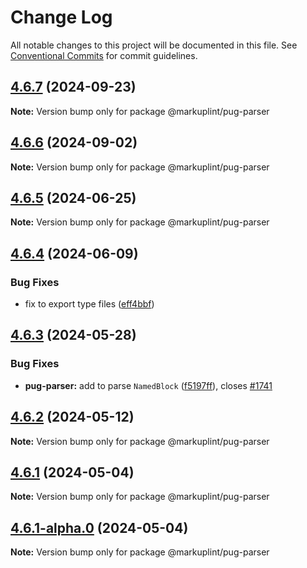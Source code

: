 # Change Log

All notable changes to this project will be documented in this file.
See [Conventional Commits](https://conventionalcommits.org) for commit guidelines.

## [4.6.7](https://github.com/markuplint/markuplint/compare/@markuplint/pug-parser@4.6.6...@markuplint/pug-parser@4.6.7) (2024-09-23)

**Note:** Version bump only for package @markuplint/pug-parser





## [4.6.6](https://github.com/markuplint/markuplint/compare/@markuplint/pug-parser@4.6.5...@markuplint/pug-parser@4.6.6) (2024-09-02)

**Note:** Version bump only for package @markuplint/pug-parser





## [4.6.5](https://github.com/markuplint/markuplint/compare/@markuplint/pug-parser@4.6.4...@markuplint/pug-parser@4.6.5) (2024-06-25)

**Note:** Version bump only for package @markuplint/pug-parser

## [4.6.4](https://github.com/markuplint/markuplint/compare/@markuplint/pug-parser@4.6.3...@markuplint/pug-parser@4.6.4) (2024-06-09)

### Bug Fixes

- fix to export type files ([eff4bbf](https://github.com/markuplint/markuplint/commit/eff4bbfd127574809dc5e15d7cafe87699758ee0))

## [4.6.3](https://github.com/markuplint/markuplint/compare/@markuplint/pug-parser@4.6.2...@markuplint/pug-parser@4.6.3) (2024-05-28)

### Bug Fixes

- **pug-parser:** add to parse `NamedBlock` ([f5197ff](https://github.com/markuplint/markuplint/commit/f5197ffd5281a9a67ad62dfc340b4422a3c20237)), closes [#1741](https://github.com/markuplint/markuplint/issues/1741)

## [4.6.2](https://github.com/markuplint/markuplint/compare/@markuplint/pug-parser@4.6.1...@markuplint/pug-parser@4.6.2) (2024-05-12)

**Note:** Version bump only for package @markuplint/pug-parser

## [4.6.1](https://github.com/markuplint/markuplint/compare/@markuplint/pug-parser@4.6.1-alpha.0...@markuplint/pug-parser@4.6.1) (2024-05-04)

**Note:** Version bump only for package @markuplint/pug-parser

## [4.6.1-alpha.0](https://github.com/markuplint/markuplint/compare/@markuplint/pug-parser@4.6.0...@markuplint/pug-parser@4.6.1-alpha.0) (2024-05-04)

**Note:** Version bump only for package @markuplint/pug-parser
